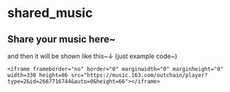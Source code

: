# shared_music
## Share your music here~
and then it will be shown like this~↓
(just example code~)
```
<iframe frameborder="no" border="0" marginwidth="0" marginheight="0" width=330 height=86 src="https://music.163.com/outchain/player?type=2&id=2667716744&auto=0&height=66"></iframe>
```
